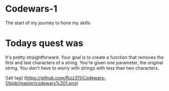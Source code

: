 # Codewars-1
The start of my journey to hone my skills

# Todays quest was

It's pretty straightforward. Your goal is to create a function that removes the first and last characters of a string. You're given one parameter, the original string. You don't have to worry with strings with less than two characters.


![alt tag] (https://github.com/Rizz311/Codewars-1/blob/master/codewars%201.png)
